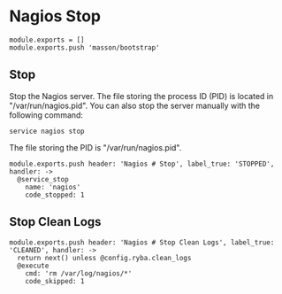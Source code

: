 
# Nagios Stop

    module.exports = []
    module.exports.push 'masson/bootstrap'

## Stop

Stop the Nagios server. The file storing the process ID (PID) is located in
"/var/run/nagios.pid". You can also stop the server manually with the following
command:

```
service nagios stop
```

The file storing the PID is "/var/run/nagios.pid".

    module.exports.push header: 'Nagios # Stop', label_true: 'STOPPED', handler: ->
      @service_stop
        name: 'nagios'
        code_stopped: 1

## Stop Clean Logs

    module.exports.push header: 'Nagios # Stop Clean Logs', label_true: 'CLEANED', handler: ->
      return next() unless @config.ryba.clean_logs
      @execute
        cmd: 'rm /var/log/nagios/*'
        code_skipped: 1
